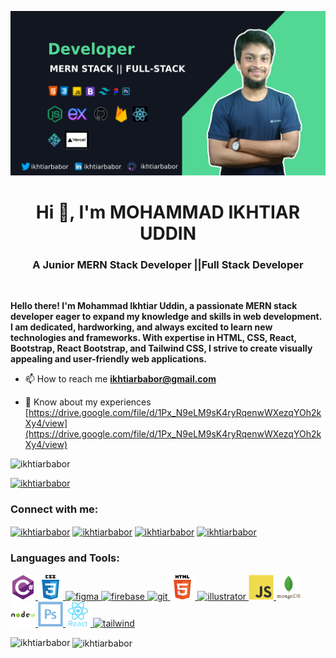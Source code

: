 ![Github Banner](assets/banner.png)
<h1 align="center">Hi 👋, I'm MOHAMMAD IKHTIAR UDDIN</h1>
<h3 align="center">A Junior MERN Stack Developer ||Full Stack Developer</h3><br/>


 **Hello there! I'm Mohammad Ikhtiar Uddin, a passionate MERN stack developer eager to expand my knowledge and skills in web development. I am dedicated, hardworking, and always excited to learn new technologies and frameworks. With expertise in HTML, CSS, React, Bootstrap, React Bootstrap, and Tailwind CSS, I strive to create visually appealing and user-friendly web applications.**

- 📫 How to reach me **ikhtiarbabor@gmail.com**

- 📄 Know about my experiences [https://drive.google.com/file/d/1Px_N9eLM9sK4ryRqenwWXezqYOh2kXy4/view](https://drive.google.com/file/d/1Px_N9eLM9sK4ryRqenwWXezqYOh2kXy4/view)
<p align="left"> <img src="https://komarev.com/ghpvc/?username=ikhtiarbabor&label=Profile%20views&color=0e75b6&style=flat" alt="ikhtiarbabor" /> </p>

<p align="left"> <a href="https://github.com/ryo-ma/github-profile-trophy"><img src="https://github-profile-trophy.vercel.app/?username=ikhtiarbabor" alt="ikhtiarbabor" /></a> </p>

<h3 align="left">Connect with me:</h3>
<p align="left">
<a href="https://codepen.io/ikhtiarbabor" target="blank"><img align="center" src="https://raw.githubusercontent.com/rahuldkjain/github-profile-readme-generator/master/src/images/icons/Social/codepen.svg" alt="ikhtiarbabor" height="30" width="40" /></a>
<a href="https://linkedin.com/in/ikhtiarbabor" target="blank"><img align="center" src="https://raw.githubusercontent.com/rahuldkjain/github-profile-readme-generator/master/src/images/icons/Social/linked-in-alt.svg" alt="ikhtiarbabor" height="30" width="40" /></a>
<a href="https://fb.com/ikhtiarbabor" target="blank"><img align="center" src="https://raw.githubusercontent.com/rahuldkjain/github-profile-readme-generator/master/src/images/icons/Social/facebook.svg" alt="ikhtiarbabor" height="30" width="40" /></a>
<a href="https://instagram.com/ikhtiarbabor" target="blank"><img align="center" src="https://raw.githubusercontent.com/rahuldkjain/github-profile-readme-generator/master/src/images/icons/Social/instagram.svg" alt="ikhtiarbabor" height="30" width="40" /></a>
</p>

<h3 align="left">Languages and Tools:</h3>
<p align="left"> <a href="https://www.w3schools.com/cs/" target="_blank" rel="noreferrer"> <img src="https://raw.githubusercontent.com/devicons/devicon/master/icons/csharp/csharp-original.svg" alt="csharp" width="40" height="40"/> </a> <a href="https://www.w3schools.com/css/" target="_blank" rel="noreferrer"> <img src="https://raw.githubusercontent.com/devicons/devicon/master/icons/css3/css3-original-wordmark.svg" alt="css3" width="40" height="40"/> </a> <a href="https://www.figma.com/" target="_blank" rel="noreferrer"> <img src="https://www.vectorlogo.zone/logos/figma/figma-icon.svg" alt="figma" width="40" height="40"/> </a> <a href="https://firebase.google.com/" target="_blank" rel="noreferrer"> <img src="https://www.vectorlogo.zone/logos/firebase/firebase-icon.svg" alt="firebase" width="40" height="40"/> </a> <a href="https://git-scm.com/" target="_blank" rel="noreferrer"> <img src="https://www.vectorlogo.zone/logos/git-scm/git-scm-icon.svg" alt="git" width="40" height="40"/> </a> <a href="https://www.w3.org/html/" target="_blank" rel="noreferrer"> <img src="https://raw.githubusercontent.com/devicons/devicon/master/icons/html5/html5-original-wordmark.svg" alt="html5" width="40" height="40"/> </a> <a href="https://www.adobe.com/in/products/illustrator.html" target="_blank" rel="noreferrer"> <img src="https://www.vectorlogo.zone/logos/adobe_illustrator/adobe_illustrator-icon.svg" alt="illustrator" width="40" height="40"/> </a> <a href="https://developer.mozilla.org/en-US/docs/Web/JavaScript" target="_blank" rel="noreferrer"> <img src="https://raw.githubusercontent.com/devicons/devicon/master/icons/javascript/javascript-original.svg" alt="javascript" width="40" height="40"/> </a> <a href="https://www.mongodb.com/" target="_blank" rel="noreferrer"> <img src="https://raw.githubusercontent.com/devicons/devicon/master/icons/mongodb/mongodb-original-wordmark.svg" alt="mongodb" width="40" height="40"/> </a> <a href="https://nodejs.org" target="_blank" rel="noreferrer"> <img src="https://raw.githubusercontent.com/devicons/devicon/master/icons/nodejs/nodejs-original-wordmark.svg" alt="nodejs" width="40" height="40"/> </a> <a href="https://www.photoshop.com/en" target="_blank" rel="noreferrer"> <img src="https://raw.githubusercontent.com/devicons/devicon/master/icons/photoshop/photoshop-line.svg" alt="photoshop" width="40" height="40"/> </a> <a href="https://reactjs.org/" target="_blank" rel="noreferrer"> <img src="https://raw.githubusercontent.com/devicons/devicon/master/icons/react/react-original-wordmark.svg" alt="react" width="40" height="40"/> </a> <a href="https://tailwindcss.com/" target="_blank" rel="noreferrer"> <img src="https://www.vectorlogo.zone/logos/tailwindcss/tailwindcss-icon.svg" alt="tailwind" width="40" height="40"/> </a> </p>

<p><img align="left" src="https://github-readme-stats.vercel.app/api/top-langs?username=ikhtiarbabor&show_icons=true&locale=en&layout=compact" alt="ikhtiarbabor" /></p>

<p>&nbsp;<img align="center" src="https://github-readme-stats.vercel.app/api?username=ikhtiarbabor&show_icons=true&locale=en" alt="ikhtiarbabor" /></p>
